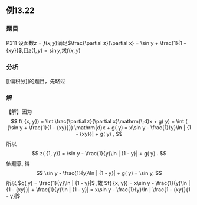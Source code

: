 ## 例13.22
### 题目
P311 设函数$z = f( {x, y})$满足$\frac{\partial z}{\partial x} = \sin y + \frac{1}{1 - {xy}}$,且$z( {1, y}) = \sin y$,求$f( {x, y})$
### 分析
[[偏积分]]的题目，先略过
### 解
【解】因为
$$
f( {x, y}) = \int \frac{\partial z}{\partial x}\mathrm{\;d}x + g( y) = \int ( {\sin y + \frac{1}{1 - {xy}}}) \mathrm{d}x + g( y) = x\sin y - \frac{1}{y}\ln | {1 - {xy}}| + g( y) ,
$$
所以
$$
z( {1, y}) = \sin y - \frac{1}{y}\ln | {1 - y}| + g( y) .
$$
依题意, 得
$$
\sin y - \frac{1}{y}\ln | {1 - y}| + g( y) = \sin y,
$$
所以 $g( y) = \frac{1}{y}\ln | {1 - y}|$ ,故 $f( {x, y}) = x\sin y - \frac{1}{y}\ln | {1 - {xy}}| + \frac{1}{y}\ln | {1 - y}| = x\sin y - \frac{1}{y}\ln | \frac{1 - {xy}}{1 - y}|$ 
